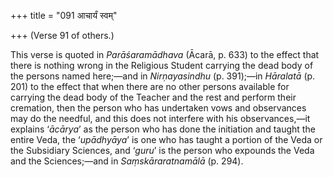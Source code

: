 +++
title = "091 आचार्यं स्वम्"

+++
(Verse 91 of others.)

This verse is quoted in *Parāśaramādhava* (Ācarā, p. 633) to the effect
that there is nothing wrong in the Religious Student carrying the dead
body of the persons named here;—and in *Nirṇayasindhu* (p. 391);—in
*Hāralatā* (p. 201) to the effect that when there are no other persons
available for carrying the dead body of the Teacher and the rest and
perform their cremation, then the person who has undertaken vows and
observances may do the needful, and this does not interfere with his
observances,—it explains ‘*ācārya*’ as the person who has done the
initiation and taught the entire Veda, the ‘*upādhyāya*’ is one who has
taught a portion of the Veda or the Subsidiary Sciences, and ‘*guru*’ is
the person who expounds the Veda and the Sciences;—and in
*Saṃskāraratnamālā* (p. 294).


